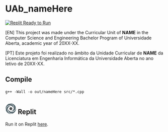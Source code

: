 # UAb_nameHere

[![Replit Ready to Run](https://img.shields.io/badge/Replit-Ready_to_Run-informational?logo=replit&labelColor=white)](https://replit.com/@DiogoAntao/UAbprojectName)

[EN] This project was made under the Curricular Unit of **NAME** in the Computer Science and Engineering Bachelor Program of Universidade Aberta, academic year of 20XX-XX.

[PT] Este projeto foi realizado no âmbito da Unidade Curricular de **NAME** da Licenciatura em Engenharia Informática da Universidade Aberta no ano letivo de 20XX-XX.

## Compile
	g++ -Wall -o out/nameHere src/*.cpp
	
## <a href="https://replit.com/"><img src="https://raw.githubusercontent.com/4ntony4/UAb/bd3ceaf8d913be6d447fa2705434bc1b7de3261d/img/logos/replit/replit_logo.svg" alt="replit_logo" width="35"></a> Replit
Run it on Replit [here](https://replit.com/@DiogoAntao/UAbprojectName).